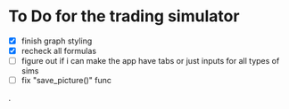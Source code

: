 # To Do for the trading simulator

- [x] finish graph styling
- [x] recheck all formulas
- [ ] figure out if i can make the app have tabs or just inputs for all types of sims
- [ ] fix "save_picture()" func

.
